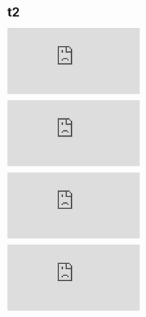 # t2

![GitHub Insights - Repository](http://openlabx.com/github-visitors-counter/public/generate_image.php?username=mega&repository=repo3)

![GitHub Insights - Main Profile](http://openlabx.com/github-visitors-counter/public/generate_main_profile.php?username=mega&bgColor=222222&textColor=00FF00&borderColor=0000FF)

![GitHubViewsCounter](http://openlabx.com/github-visitors-counter/public/generate_main_profile.php?username=demo&theme=dark)


![GitHub Insights - Repository](http://openlabx.com/github-visitors-counter/public/generate_image.php?username=demo&repository=repo1)
